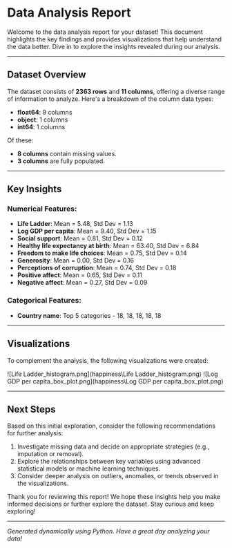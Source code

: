 
# Data Analysis Report

Welcome to the data analysis report for your dataset! This document highlights the key findings and provides visualizations that help understand the data better. Dive in to explore the insights revealed during our analysis.

---

## Dataset Overview

The dataset consists of **2363 rows** and **11 columns**, offering a diverse range of information to analyze. Here's a breakdown of the column data types:
- **float64**: 9 columns
- **object**: 1 columns
- **int64**: 1 columns

Of these:
- **8 columns** contain missing values.
- **3 columns** are fully populated.

---

## Key Insights

### Numerical Features:
- **Life Ladder**: Mean = 5.48, Std Dev = 1.13
- **Log GDP per capita**: Mean = 9.40, Std Dev = 1.15
- **Social support**: Mean = 0.81, Std Dev = 0.12
- **Healthy life expectancy at birth**: Mean = 63.40, Std Dev = 6.84
- **Freedom to make life choices**: Mean = 0.75, Std Dev = 0.14
- **Generosity**: Mean = 0.00, Std Dev = 0.16
- **Perceptions of corruption**: Mean = 0.74, Std Dev = 0.18
- **Positive affect**: Mean = 0.65, Std Dev = 0.11
- **Negative affect**: Mean = 0.27, Std Dev = 0.09

### Categorical Features:
- **Country name**: Top 5 categories - 18, 18, 18, 18, 18

---

## Visualizations

To complement the analysis, the following visualizations were created:

![Life Ladder_histogram.png](happiness\Life Ladder_histogram.png)
![Log GDP per capita_box_plot.png](happiness\Log GDP per capita_box_plot.png)

---

## Next Steps

Based on this initial exploration, consider the following recommendations for further analysis:
1. Investigate missing data and decide on appropriate strategies (e.g., imputation or removal).
2. Explore the relationships between key variables using advanced statistical models or machine learning techniques.
3. Consider deeper analysis on outliers, anomalies, or trends observed in the visualizations.

Thank you for reviewing this report! We hope these insights help you make informed decisions or further explore the dataset. Stay curious and keep exploring!

---
*Generated dynamically using Python. Have a great day analyzing your data!*
